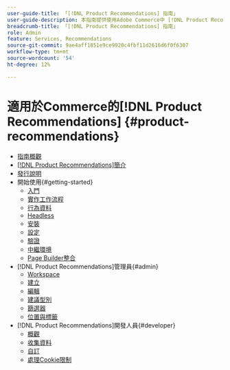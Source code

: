 ```yaml
---
user-guide-title: 「[!DNL Product Recommendations] 指南」
user-guide-description: 本指南提供使用Adobe Commerce中 [!DNL Product Recommendations] 的詳細指示。
breadcrumb-title: 「[!DNL Product Recommendations] 指南」
role: Admin
feature: Services, Recommendations
source-git-commit: 9ae4aff1851e9ce9920c4fbf11d2616d6f0f6307
workflow-type: tm+mt
source-wordcount: '54'
ht-degree: 12%

---
```


# 適用於Commerce的[!DNL Product Recommendations] {#product-recommendations}

- [指南概觀](guide-overview.md)
- [ [!DNL Product Recommendations]簡介](overview.md)
- [發行說明](release-notes.md)
- 開始使用{#getting-started}
   - [入門](onboarding.md)
   - [實作工作流程](implementation-workflow.md)
   - [行為資料](behavioral-data.md)
   - [Headless](headless.md)
   - [安裝](install-configure.md)
   - [設定](settings.md)
   - [驗證](verify.md)
   - [中繼環境](staging-environment.md)
   - [Page Builder整合](page-builder.md)
- [!DNL Product Recommendations]管理員{#admin}
   - [Workspace](workspace.md)
   - [建立](create.md)
   - [編輯](edit.md)
   - [建議型別](type.md)
   - [篩選器](filters.md)
   - [位置與標籤](placement.md)
- [!DNL Product Recommendations]開發人員{#developer}
   - [概觀](development-overview.md)
   - [收集資料](events.md)
   - [自訂](customize.md)
   - [處理Cookie限制](setting-cookie.md)
